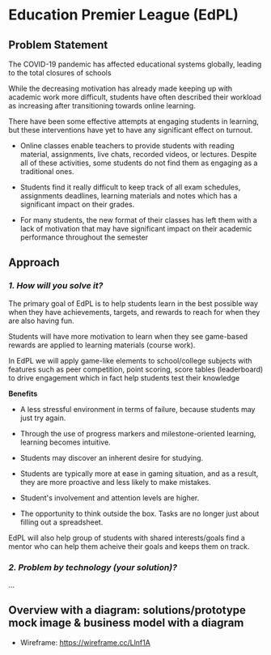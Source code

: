 # Education Premier League (EdPL)


## Problem Statement

The COVID-19 pandemic has affected educational systems globally, leading to the total closures of schools

While the decreasing motivation has already made keeping up with academic work more difficult, students have often described their workload as increasing after transitioning towards online learning.

There have been some effective attempts at engaging students in learning, but these interventions have yet to have any significant 
effect on turnout. 

- Online classes enable teachers to provide students with reading material, assignments, live chats, recorded videos, or lectures.
Despite all of these activities, some students do not find them as engaging as a traditional ones.

- Students find it really difficult to keep track of all exam schedules, assignments deadlines, learning materials and notes which has a significant impact on their grades.

- For many students, the new format of their classes has left them with a lack of motivation that may have significant impact on their academic performance throughout the semester




## Approach


### *1. How will you solve it?*

The primary goal of EdPL is to help students learn in the best possible way when they have achievements, targets, and rewards to reach for when they are also having fun.


Students will have more motivation to learn when they see game-based rewards are applied to learning materials (course work).

In EdPL we will apply game-like elements to school/college subjects with features such as peer competition, point scoring, score tables (leaderboard) to drive engagement which in fact help students test their knowledge

**Benefits**

- A less stressful environment in terms of failure, because students may just try again.

- Through the use of progress markers and milestone-oriented learning, learning becomes intuitive.

- Students may discover an inherent desire for studying.

- Students are typically more at ease in gaming situation, and as a result, they are more proactive and less likely to make mistakes.

- Student's involvement and attention levels are higher.

- The opportunity to think outside the box. Tasks are no longer just about filling out a spreadsheet.

EdPL will also help group of students with shared interests/goals find a mentor who can help them acheive their goals and keeps them on track. 

### *2. Problem by technology (your solution)?*

...


## Overview with a diagram: solutions/prototype mock image & business model with a diagram

- Wireframe: https://wireframe.cc/Llnf1A
